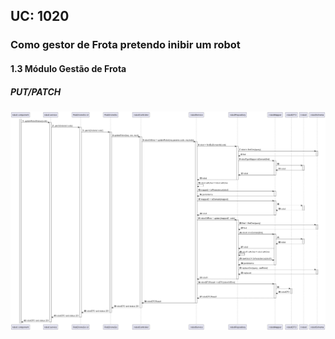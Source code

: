 ## **UC: 1020**

###  Como gestor de Frota pretendo inibir um robot

#### 1.3       Módulo Gestão de Frota
##### PUT/PATCH

![UC SSD: 1020](UC1020.png)